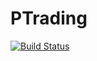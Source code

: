 # PTrading

[![Build Status](https://travis-ci.com/abhishekpratapa/ptrading.svg?branch=master)](https://travis-ci.com/abhishekpratapa/ptrading)
